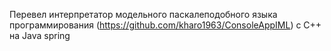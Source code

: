 Перевел интерпретатор модельного паскалеподобного языка программирования (https://github.com/kharo1963/ConsoleAppIML) с С++ на Java spring
